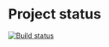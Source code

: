 # Project status
[![Build status](https://ci.appveyor.com/api/projects/status/pmkovep8r3o7snko?svg=true)](https://ci.appveyor.com/project/VladimsKov/ajs-8-3)